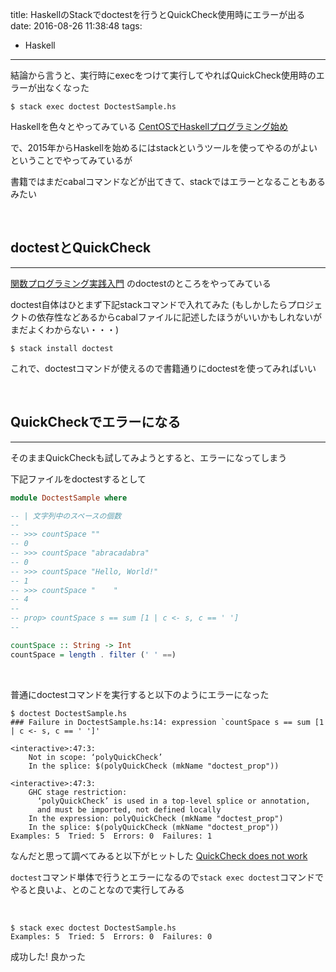 title: HaskellのStackでdoctestを行うとQuickCheck使用時にエラーが出る
date: 2016-08-26 11:38:48
tags:
- Haskell
---

結論から言うと、実行時にexecをつけて実行してやればQuickCheck使用時のエラーが出なくなった

```
$ stack exec doctest DoctestSample.hs 
```

Haskellを色々とやってみている
[CentOSでHaskellプログラミング始め](http://yoheikoga.github.io/2016/08/14/haskell-on-centos/)


で、2015年からHaskellを始めるにはstackというツールを使ってやるのがよいということでやってみているが

書籍ではまだcabalコマンドなどが出てきて、stackではエラーとなることもあるみたい

<!-- more -->

<br>

## doctestとQuickCheck
---

[関数プログラミング実践入門](https://www.amazon.co.jp/%E9%96%A2%E6%95%B0%E3%83%97%E3%83%AD%E3%82%B0%E3%83%A9%E3%83%9F%E3%83%B3%E3%82%B0%E5%AE%9F%E8%B7%B5%E5%85%A5%E9%96%80-%E2%94%80%E2%94%80%E7%B0%A1%E6%BD%94%E3%81%A7%E3%80%81%E6%AD%A3%E3%81%97%E3%81%84%E3%82%B3%E3%83%BC%E3%83%89%E3%82%92%E6%9B%B8%E3%81%8F%E3%81%9F%E3%82%81%E3%81%AB-WEB-PRESS-plus/dp/4774169269)
のdoctestのところをやってみている


doctest自体はひとまず下記stackコマンドで入れてみた
(もしかしたらプロジェクトの依存性などあるからcabalファイルに記述したほうがいいかもしれないがまだよくわからない・・・)

```
$ stack install doctest
```


これで、doctestコマンドが使えるので書籍通りにdoctestを使ってみればいい

<br>

## QuickCheckでエラーになる
---

そのままQuickCheckも試してみようとすると、エラーになってしまう

下記ファイルをdoctestするとして

```hs DoctestSample.hs
module DoctestSample where

-- | 文字列中のスペースの個数
--
-- >>> countSpace ""
-- 0
-- >>> countSpace "abracadabra"
-- 0
-- >>> countSpace "Hello, World!"
-- 1
-- >>> countSpace "    "
-- 4
--
-- prop> countSpace s == sum [1 | c <- s, c == ' ']
--

countSpace :: String -> Int
countSpace = length . filter (' ' ==)
```


<br>

普通にdoctestコマンドを実行すると以下のようにエラーになった


```
$ doctest DoctestSample.hs 
### Failure in DoctestSample.hs:14: expression `countSpace s == sum [1 | c <- s, c == ' ']'

<interactive>:47:3:
    Not in scope: ‘polyQuickCheck’
    In the splice: $(polyQuickCheck (mkName "doctest_prop"))

<interactive>:47:3:
    GHC stage restriction:
      ‘polyQuickCheck’ is used in a top-level splice or annotation,
      and must be imported, not defined locally
    In the expression: polyQuickCheck (mkName "doctest_prop")
    In the splice: $(polyQuickCheck (mkName "doctest_prop"))
Examples: 5  Tried: 5  Errors: 0  Failures: 1
```


なんだと思って調べてみると以下がヒットした
[QuickCheck does not work](https://github.com/sol/doctest/issues/122)

`doctest`コマンド単体で行うとエラーになるので`stack exec doctest`コマンドでやると良いよ、とのことなので実行してみる

<br>

```
$ stack exec doctest DoctestSample.hs 
Examples: 5  Tried: 5  Errors: 0  Failures: 0
```


成功した!
良かった
